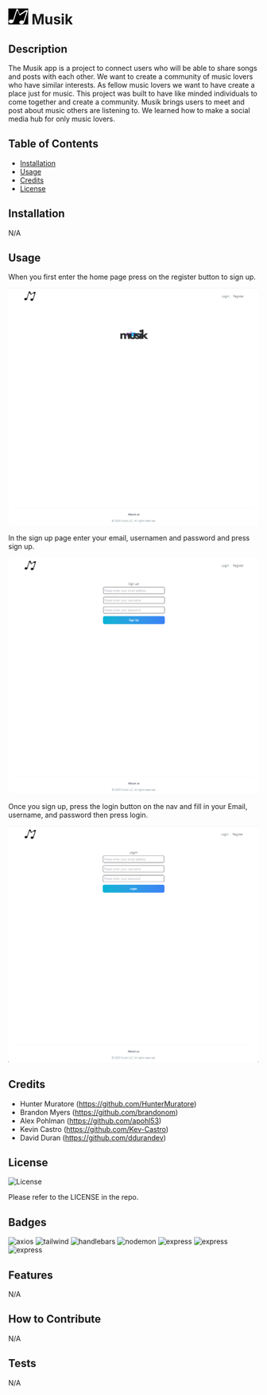 # ![logo](./public/assets/images/Musik_(5)_small.png) Musik

## Description

The Musik app is a project to connect users who will be able to share songs and posts with each other. We want to create a community of music lovers who have similar interests.
As fellow music lovers we want to have create a place just for music. This project was built to have like minded individuals to come together and create a community.
Musik brings users to meet and post about music others are listening to. We learned how to make a social media hub for only music lovers.

## Table of Contents

- [Installation](#installation)
- [Usage](#usage)
- [Credits](#credits)
- [License](#license)

## Installation

N/A

## Usage

When you first enter the home page press on the register button to sign up.

![main-page](./public/assets/images/main-page.png)

In the sign up page enter your email, usernamen and password and press sign up.

![main-page](./public/assets/images/Screenshot%20sign%20up.png)

Once you sign up, press the login button on the nav and fill in your Email, username, and password then press login.

![main-page](./public/assets/images/login.png)

## Credits

- Hunter Muratore (https://github.com/HunterMuratore) 
- Brandon Myers (https://github.com/brandonom) 
- Alex Pohlman (https://github.com/apohl53)  
- Kevin Castro (https://github.com/Kev-Castro) 
- David Duran (https://github.com/ddurandev) 

## License
![License](https://img.shields.io/badge/License-MIT-blue)

Please refer to the LICENSE in the repo.

## Badges

![axios](https://img.shields.io/badge/Axios-V1.5.1-purple)
![tailwind](https://img.shields.io/badge/TailwindCSS-V3.3.3-dodgerblue)
![handlebars](https://img.shields.io/badge/Handlebars-V4.7.8-orange)
![nodemon](https://img.shields.io/badge/Nodemon-V3.0.1-green)
![express](https://img.shields.io/badge/Express-V4.18.2-red)
![express](https://img.shields.io/badge/Dotenv-V16.3.1-palegoldenrod)
![express](https://img.shields.io/badge/Bcrypt-V5.1.1-darkseagreen)

## Features

N/A

## How to Contribute

N/A

## Tests

N/A